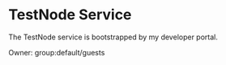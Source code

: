 # TestNode Service

The TestNode service is bootstrapped by my developer portal.

Owner: group:default/guests
